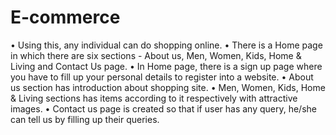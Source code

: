 # E-commerce

•	Using this, any individual can do shopping online.
•	There is a Home page in which there are six sections - About us, Men, Women, Kids, Home & Living and Contact Us page. 
•	In Home page, there is a sign up page where you have to fill up your personal details to register into a website.
•	About us section has introduction about shopping site.
•	Men, Women, Kids, Home & Living sections has items according to it respectively with attractive images.
•	Contact us page is created so that if user has any query, he/she can tell us by filling up their queries.
